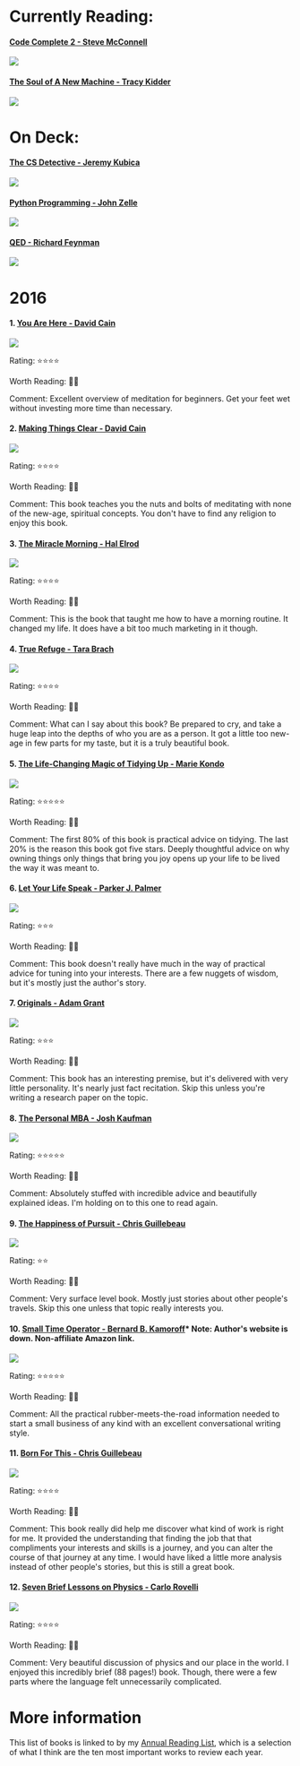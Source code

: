 # Currently Reading:

#### [Code Complete 2 - Steve McConnell](http://cc2e.com)

<img src="book-covers/Code Complete 2 - Steve McConnell.jpg"/>

#### [The Soul of A New Machine - Tracy Kidder](http://www.tracykidder.com/the-soul-of-a-new-machine.html)

<img src="book-covers/The Soul of a New Machine - Tracy Kidder.jpg"/>

# On Deck:

#### [The CS Detective - Jeremy Kubica](https://www.nostarch.com/searchtale)

<img src="book-covers/The CS Detective - Jeremy Kubica.jpg"/>

#### [Python Programming - John Zelle](http://mcsp.wartburg.edu/zelle/python/)

<img src="book-covers/Python Programming - John Zelle.jpg"/>

#### [QED - Richard Feynman](http://press.princeton.edu/titles/8169.html)

<img src="book-covers/QED - Richard Feynman.jpg"/>

# 2016

#### 1. [You Are Here - David Cain](http://www.raptitude.com/gravity-landing/you-are-here-a-modern-persons-guide-to-living-in-the-present/)

<img src="book-covers/You Are Here - David Cain.png"/>

Rating: ⭐️⭐️⭐️⭐️

Worth Reading: 👍🏻

Comment: Excellent overview of meditation for beginners. Get your feet wet without investing more time than necessary.

#### 2. [Making Things Clear - David Cain](http://www.raptitude.com/gravity-landing/you-are-here-a-modern-persons-guide-to-living-in-the-present/)

<img src="book-covers/Making Things Clear - David Cain.png"/>

Rating: ⭐️⭐️⭐️⭐️

Worth Reading: 👍🏻

Comment: This book teaches you the nuts and bolts of meditating with none of the new-age, spiritual concepts. You don't have to find any religion to enjoy this book.

#### 3. [The Miracle Morning - Hal Elrod](http://halelrod.com/books/)

<img src="book-covers/The Miracle Morning - Hal Elrod.jpg"/>

Rating: ⭐️⭐️⭐️️️️⭐️

Worth Reading: 👍🏻

Comment: This is the book that taught me how to have a morning routine. It changed my life. It does have a bit too much marketing in it though.

#### 4. [True Refuge - Tara Brach](https://www.tarabrach.com/books-cds/)

<img src="book-covers/True Refuge - Tara Brach.jpg"/>

Rating: ⭐️⭐️⭐️⭐️

Worth Reading: 👍🏻

Comment: What can I say about this book? Be prepared to cry, and take a huge leap into the depths of who you are as a person. It got a little too new-age in few parts for my taste, but it is a truly beautiful book.

#### 5. [The Life-Changing Magic of Tidying Up - Marie Kondo](http://www.tidyingup.com)

<img src="book-covers/The Life-Changing Magic of Tidying Up - Marie Kondo.jpg"/>

Rating: ⭐️⭐️⭐️⭐️⭐️

Worth Reading: 👍🏻

Comment: The first 80% of this book is practical advice on tidying. The last 20% is the reason this book got five stars. Deeply thoughtful advice on why owning things only things that bring you joy opens up your life to be lived the way it was meant to.

#### 6. [Let Your Life Speak - Parker J. Palmer](http://letyourlifespeak.com)

<img src="book-covers/Let Your Life Speak - Parker Palmer.jpg"/>

Rating: ⭐️⭐️⭐️

Worth Reading: 👋🏻

Comment: This book doesn't really have much in the way of practical advice for tuning into your interests. There are a few nuggets of wisdom, but it's mostly just the author's story.

#### 7. [Originals - Adam Grant](http://www.adamgrant.net/#!originals/c1ckh)

<img src="book-covers/Originals - Adam Grant.jpg"/>

Rating: ⭐️⭐️⭐️

Worth Reading: 👋🏻

Comment: This book has an interesting premise, but it's delivered with very little personality. It's nearly just fact recitation. Skip this unless you're writing a research paper on the topic.

#### 8. [The Personal MBA - Josh Kaufman](https://personalmba.com)

<img src="book-covers/The Personal MBA - Josh Kaufman.jpg"/>

Rating: ⭐️⭐️⭐️⭐️⭐️

Worth Reading: 👍🏻

Comment: Absolutely stuffed with incredible advice and beautifully explained ideas. I'm holding on to this one to read again.

#### 9. [The Happiness of Pursuit - Chris Guillebeau](http://chrisguillebeau.com/books/)

<img src="book-covers/The Happiness of Pursuit - Chris Guillebeau.jpg"/>

Rating: ⭐️⭐️

Worth Reading: 👎🏻

Comment: Very surface level book. Mostly just stories about other people's travels. Skip this one unless that topic really interests you.

#### 10. [Small Time Operator - Bernard B. Kamoroff](https://www.amazon.com/Small-Time-Operator-Business-Yourbooks/dp/158979799X/ref=pd_sim_sbs_14_1?ie=UTF8&psc=1&refRID=HZG16S89D1YJFBASG29Z)* Note: Author's website is down. Non-affiliate Amazon link.

<img src="book-covers/Small Time Operator - Bernard Kamoroff.jpg"/>

Rating: ⭐️⭐️⭐️⭐️⭐️

Worth Reading: 👍🏻

Comment: All the practical rubber-meets-the-road information needed to start a small business of any kind with an excellent conversational writing style.

#### 11. [Born For This - Chris Guillebeau](http://chrisguillebeau.com/books/)

<img src="book-covers/Born For This - Chris Guillebeau.jpg"/>

Rating: ⭐️⭐️⭐️⭐️

Worth Reading: 👍🏻

Comment: This book really did help me discover what kind of work is right for me. It provided the understanding that finding the job that that compliments your interests and skills is a journey, and you can alter the course of that journey at any time. I would have liked a little more analysis instead of other people's stories, but this is still a great book.

#### 12. [Seven Brief Lessons on Physics - Carlo Rovelli](http://www.sevenbrieflessons.com/)

<img src="book-covers/Seven Brief Lessons on Physics - Carlo Rovelli.jpg"/>

Rating: ⭐️⭐️⭐️⭐️

Worth Reading: 👍🏻

Comment: Very beautiful discussion of physics and our place in the world. I enjoyed this incredibly brief (88 pages!) book. Though, there were a few parts where the language felt unnecessarily complicated.

# More information

This list of books is linked to by my [Annual Reading List](https://github.com/davidskeck/Annual-Reading-List), which is a selection of what I think are the ten most important works to review each year.
